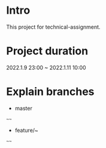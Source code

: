 # Intro

This project for technical-assignment.

# Project duration

2022.1.9 23:00 ~ 2022.1.11 10:00

# Explain branches

- master

```
~~
```

- feature/~

```
~~
```
